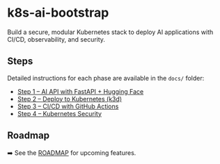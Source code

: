# k8s-ai-bootstrap

Build a secure, modular Kubernetes stack to deploy AI applications with CI/CD, observability, and security.

## Steps

Detailed instructions for each phase are available in the `docs/` folder:

- [Step 1 – AI API with FastAPI + Hugging Face](docs/01-ai-api-fastapi.md)
- [Step 2 – Deploy to Kubernetes (k3d)](docs/02-kubernetes-k3d.md)
- [Step 3 – CI/CD with GitHub Actions](docs/03-ci-cd-github-actions.md)
- [Step 4 – Kubernetes Security](docs/04-security-k8s.md)
## Roadmap

➡️ See the [ROADMAP](ROADMAP.md) for upcoming features.
